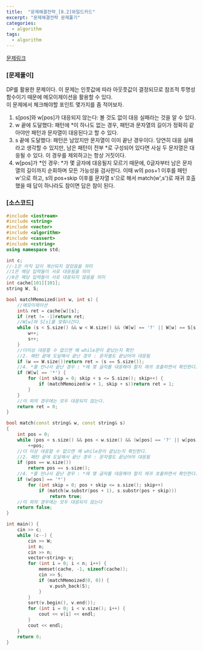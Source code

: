 ```yaml
---
title:  "문제해결전략_[8.2]와일드카드"
excerpt: "문제해결전략 문제풀기"
categories:
  - algorithm
tags:
  - algorithm
---
```

[문제링크](https://algospot.com/judge/problem/read/WILDCARD)
### [문제풀이]
DP를 활용한 문제이다. 이 문제는 인풋값에 따라 아웃풋값이 결정되므로 참조적 투명성 함수이기 때문에 메모이제이션을 활용할 수 있다.  
이 문제에서 체크해야할 포인트 몇가지를 좀 적어보자.  
1. s[pos]와 w[pos]가 대응되지 않는다: 볼 것도 없이 대응 실패라는 것을 알 수 있다.
2. w 끝에 도달했다: 패턴에 *이 하나도 없는 경우, 패턴과 문자열의 길이가 정확히 같아야만 패턴과 문자열이 대응된다고 할 수 있다.  
3. s 끝에 도달했다: 패턴은 남았지만 문자열이 이미 끝난 경우이다. 당연히 대응 실패라고 생각할 수 있지만, 남은 패턴이 전부 *로 구성되어 있다면 사실 두 문자열은 대응될 수 있다. 이 경우를 제외하고는 항상 거짓이다.  
4. w[pos]가 *인 경우: *가 몇 글자에 대응될지 모르기 때문에, 0글자부터 남은 문자열의 길이까지 순회하며 모든 가능성을 검사한다. 이때 w의 pos+1 이후를 패턴 w'으로 하고, s의 pos+skip 이후를 문자열 s'으로 해서 match(w',s')로 재귀 호출했을 때 답이 하나라도 참이면 답은 참이 된다.  

### [소스코드]
~~~cpp
#include <iostream>
#include <string>
#include <vector>
#include <algorithm>
#include <cassert>
#include <cstring>
using namespace std;

int c;
//-1은 아직 답이 계산되지 않았음을 의미
//1은 해당 입력들이 서로 대응됨을 의미
//0은 해당 입력들이 서로 대응되지 않음을 의미
int cache[101][101];
string W, S;

bool matchMemoized(int w, int s) {
	//메모이제이션
	int& ret = cache[w][s];
	if (ret != -1)return ret;
	//W[w]와 S[s]를 맞춰나간다.
	while (s < S.size() && w < W.size() && (W[w] == '?' || W[w] == S[s])) {
		w++;
		s++;
	}
	//더이상 대응할 수 없으면 왜 while문이 끝났는지 확인
	//2. 패턴 끝에 도달해서 끝난 경우 : 문자열도 끝났어야 대응됨
	if (w == W.size())return ret = (s == S.size());
	//4. *를 만나서 끝난 경우 : *에 몇 글자를 대응해야 할지 재귀 호출하면서 확인한다.
	if (W[w] == '*') {
		for (int skip = 0; skip + s <= S.size(); skip++) {
			if (matchMemoized(w + 1, skip + s))return ret = 1;
		}
	}
	//이 외의 경우에는 모두 대응되지 않는다.
	return ret = 0;
}

bool match(const string& w, const string& s)
{
	int pos = 0;
	while (pos < s.size() && pos < w.size() && (w[pos] == '?' || w[pos] == s[pos]))
		++pos;
	//더 이상 대응할 수 없으면 왜 while문이 끝났는지 확인한다.
	//2. 패턴 끝에 도달해서 끝난 경우 : 문자열도 끝났어야 대응됨
	if (pos == w.size())
		return pos == s.size();
	//4. *를 만나서 끝난 경우 : *에 몇 글자를 대응해야 할지 재귀 호출하면서 확인한다.
	if (w[pos] == '*')
		for (int skip = 0; pos + skip <= s.size(); skip++)
			if (match(w.substr(pos + 1), s.substr(pos + skip)))
				return true;
	//이 외의 경우에는 모두 대응되지 않는다
	return false;
}

int main() {
	cin >> c;
	while (c--) {
		cin >> W;
		int n;
		cin >> n;
		vector<string> v;
		for (int i = 0; i < n; i++) {
			memset(cache, -1, sizeof(cache));
			cin >> S;
			if (matchMemoized(0, 0)) {
				v.push_back(S);
			}
		}
		sort(v.begin(), v.end());
		for (int i = 0; i < v.size(); i++) {
			cout << v[i] << endl;
		}
		cout << endl;
	}
	return 0;
}
~~~